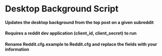 # Desktop Background Script
#### Updates the desktop background from the top post on a given subreddit
#### Requires a reddit dev application (client_id, client_secret) to run
#### Rename Reddit.cfg.example to Reddit.cfg and replace the fields with your information